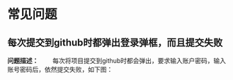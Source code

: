 # 常见问题

## 每次提交到github时都弹出登录弹框，而且提交失败

**问题描述：**
&emsp;&emsp;每次将项目提交到github时都会弹出，要求输入账户密码，输入账号密码后，依然提交失败，如下图：
